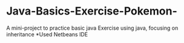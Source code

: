 # Java-Basics-Exercise-Pokemon-
A mini-project to practice basic java 
Exercise using java, focusing on inheritance
*Used Netbeans IDE
